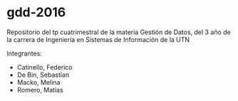 # gdd-2016

Repositorio del tp cuatrimestral de la materia Gestión de Datos, del 3 año de la carrera de Ingeniería en Sistemas de Información de la UTN

Integrantes:

- Catinello, Federico
- De Bin, Sebastian
- Macko, Melina 
- Romero, Matias
